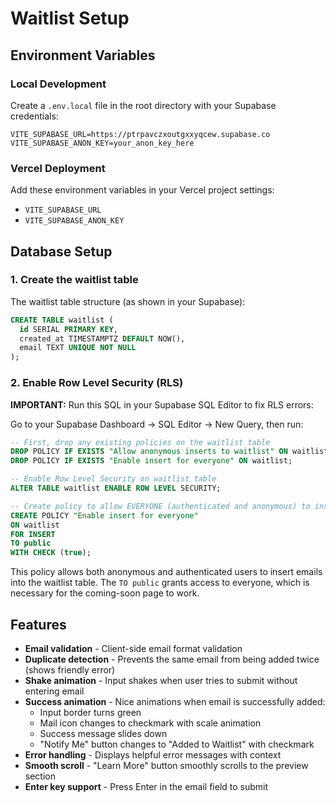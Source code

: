 # Waitlist Setup

## Environment Variables

### Local Development
Create a `.env.local` file in the root directory with your Supabase credentials:

```env
VITE_SUPABASE_URL=https://ptrpavczxoutgxxyqcew.supabase.co
VITE_SUPABASE_ANON_KEY=your_anon_key_here
```

### Vercel Deployment
Add these environment variables in your Vercel project settings:
- `VITE_SUPABASE_URL`
- `VITE_SUPABASE_ANON_KEY`

## Database Setup

### 1. Create the waitlist table

The waitlist table structure (as shown in your Supabase):
```sql
CREATE TABLE waitlist (
  id SERIAL PRIMARY KEY,
  created_at TIMESTAMPTZ DEFAULT NOW(),
  email TEXT UNIQUE NOT NULL
);
```

### 2. Enable Row Level Security (RLS)

**IMPORTANT:** Run this SQL in your Supabase SQL Editor to fix RLS errors:

Go to your Supabase Dashboard → SQL Editor → New Query, then run:

```sql
-- First, drop any existing policies on the waitlist table
DROP POLICY IF EXISTS "Allow anonymous inserts to waitlist" ON waitlist;
DROP POLICY IF EXISTS "Enable insert for everyone" ON waitlist;

-- Enable Row Level Security on waitlist table
ALTER TABLE waitlist ENABLE ROW LEVEL SECURITY;

-- Create policy to allow EVERYONE (authenticated and anonymous) to insert into waitlist
CREATE POLICY "Enable insert for everyone"
ON waitlist
FOR INSERT
TO public
WITH CHECK (true);
```

This policy allows both anonymous and authenticated users to insert emails into the waitlist table. The `TO public` grants access to everyone, which is necessary for the coming-soon page to work.

## Features

- **Email validation** - Client-side email format validation
- **Duplicate detection** - Prevents the same email from being added twice (shows friendly error)
- **Shake animation** - Input shakes when user tries to submit without entering email
- **Success animation** - Nice animations when email is successfully added:
  - Input border turns green
  - Mail icon changes to checkmark with scale animation
  - Success message slides down
  - "Notify Me" button changes to "Added to Waitlist" with checkmark
- **Error handling** - Displays helpful error messages with context
- **Smooth scroll** - "Learn More" button smoothly scrolls to the preview section
- **Enter key support** - Press Enter in the email field to submit

